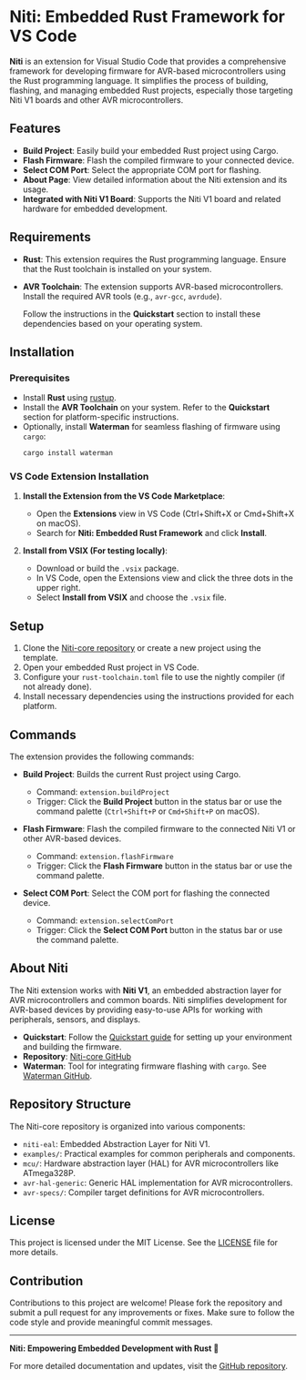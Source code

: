 # Niti: Embedded Rust Framework for VS Code

**Niti** is an extension for Visual Studio Code that provides a comprehensive framework for developing firmware for AVR-based microcontrollers using the Rust programming language. It simplifies the process of building, flashing, and managing embedded Rust projects, especially those targeting Niti V1 boards and other AVR microcontrollers.

## Features

- **Build Project**: Easily build your embedded Rust project using Cargo.
- **Flash Firmware**: Flash the compiled firmware to your connected device.
- **Select COM Port**: Select the appropriate COM port for flashing.
- **About Page**: View detailed information about the Niti extension and its usage.
- **Integrated with Niti V1 Board**: Supports the Niti V1 board and related hardware for embedded development.

## Requirements

- **Rust**: This extension requires the Rust programming language. Ensure that the Rust toolchain is installed on your system.
- **AVR Toolchain**: The extension supports AVR-based microcontrollers. Install the required AVR tools (e.g., `avr-gcc`, `avrdude`).
  
  Follow the instructions in the **Quickstart** section to install these dependencies based on your operating system.

## Installation

### Prerequisites
- Install **Rust** using [rustup](https://rustup.rs/).
- Install the **AVR Toolchain** on your system. Refer to the **Quickstart** section for platform-specific instructions.
- Optionally, install **Waterman** for seamless flashing of firmware using `cargo`:
  ```bash
  cargo install waterman
  ```

### VS Code Extension Installation
1. **Install the Extension from the VS Code Marketplace**:
    - Open the **Extensions** view in VS Code (Ctrl+Shift+X or Cmd+Shift+X on macOS).
    - Search for **Niti: Embedded Rust Framework** and click **Install**.

2. **Install from VSIX (For testing locally)**:
    - Download or build the `.vsix` package.
    - In VS Code, open the Extensions view and click the three dots in the upper right.
    - Select **Install from VSIX** and choose the `.vsix` file.

## Setup

1. Clone the [Niti-core repository](https://github.com/cyberkutti-iedc/Niti-core) or create a new project using the template.
2. Open your embedded Rust project in VS Code.
3. Configure your `rust-toolchain.toml` file to use the nightly compiler (if not already done).
4. Install necessary dependencies using the instructions provided for each platform.

## Commands

The extension provides the following commands:

- **Build Project**: Builds the current Rust project using Cargo.
  - Command: `extension.buildProject`
  - Trigger: Click the **Build Project** button in the status bar or use the command palette (`Ctrl+Shift+P` or `Cmd+Shift+P` on macOS).
  
- **Flash Firmware**: Flash the compiled firmware to the connected Niti V1 or other AVR-based devices.
  - Command: `extension.flashFirmware`
  - Trigger: Click the **Flash Firmware** button in the status bar or use the command palette.
  
- **Select COM Port**: Select the COM port for flashing the connected device.
  - Command: `extension.selectComPort`
  - Trigger: Click the **Select COM Port** button in the status bar or use the command palette.

## About Niti

The Niti extension works with **Niti V1**, an embedded abstraction layer for AVR microcontrollers and common boards. Niti simplifies development for AVR-based devices by providing easy-to-use APIs for working with peripherals, sensors, and displays.

- **Quickstart**: Follow the [Quickstart guide](https://github.com/cyberkutti-iedc/Niti-core#quickstart) for setting up your environment and building the firmware.
- **Repository**: [Niti-core GitHub](https://github.com/cyberkutti-iedc/Niti-core)
- **Waterman**: Tool for integrating firmware flashing with `cargo`. See [Waterman GitHub](https://github.com/cyberkutti-iedc/Waterman).

## Repository Structure

The Niti-core repository is organized into various components:

- `niti-eal`: Embedded Abstraction Layer for Niti V1.
- `examples/`: Practical examples for common peripherals and components.
- `mcu/`: Hardware abstraction layer (HAL) for AVR microcontrollers like ATmega328P.
- `avr-hal-generic`: Generic HAL implementation for AVR microcontrollers.
- `avr-specs/`: Compiler target definitions for AVR microcontrollers.

## License

This project is licensed under the MIT License. See the [LICENSE](https://github.com/cyberkutti-iedc/niti-extension/blob/main/LICENSE) file for more details.


## Contribution

Contributions to this project are welcome! Please fork the repository and submit a pull request for any improvements or fixes. Make sure to follow the code style and provide meaningful commit messages.

---

**Niti: Empowering Embedded Development with Rust 🚀**

For more detailed documentation and updates, visit the [GitHub repository](https://github.com/cyberkutti-iedc/Niti-Extension).
